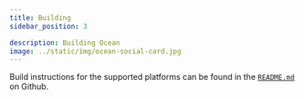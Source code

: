 ```yaml
---
title: Building
sidebar_position: 3

description: Building Ocean
image: ../static/img/ocean-social-card.jpg
---
```


Build instructions for the supported platforms can be found in the [`README.md`](https://github.com/facebookresearch/ocean?tab=readme-ov-file#getting-started) on Github.
